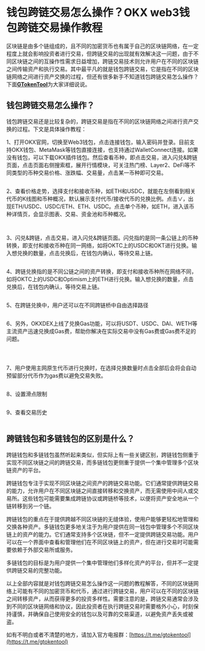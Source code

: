 # 钱包跨链交易怎么操作？OKX web3钱包跨链交易操作教程

区块链是由多个链组成的，且不同的加密货币也有属于自己的区块链网络，在一定程度上就会影响投资者进行交易，但跨链交易的出现就有效解决这一问题，由于不同区块链之间的互操作性需求日益增加，跨链交易技术则允许用户在不同的区块链之间传输资产和执行交易。其中最平凡的就是钱包跨链交易，它是指在不同的区块链网络之间进行资产交换的过程，但还有很多新手不知道钱包跨链交易怎么操作？下面[**GTokenTool**](https://www.gtokentool.com)为大家详细说说。

## 钱包跨链交易怎么操作？

钱包跨链交易还是比较复杂的，跨链交易是指在不同的区块链网络之间进行资产交换的过程。下文是具体操作教程：

1、打开OKX官网，切换至Web3钱包，点击连接钱包，输入密码并登录。目前支持OKX钱包、MetaMask等钱包直接连接，也支持通过WalletConnect连接。如果没有钱包，可以下载OKX插件钱包。然后查看币种，即点击交易，进入闪兑&跨链页面，点击页面右侧搜索框，展开行情模块，可关注热门榜、Layer2、DeFi等不同类型的币种交易价格、涨跌幅、交易量，点击某一币种即可交易。

<figure><img src="../.gitbook/assets/202405300843337.jpg" alt=""><figcaption></figcaption></figure>

2、查看价格走势，选择支付和接收币种，如ETH和USDC，就能在左侧看到相关代币的K线图和币种概况，默认展示支付代币/接收代币的兑换比例。点击∨，出现ETH/USDC、USDC/ETH、ETH、USDC。点击单个币种，如ETH，进入该币种详情页，会显示图表、交易、资金池和币种概况。

<figure><img src="../.gitbook/assets/202405300843337 (1).jpg" alt=""><figcaption></figcaption></figure>

<figure><img src="../.gitbook/assets/202405300843337 (2).jpg" alt=""><figcaption></figcaption></figure>

3、闪兑&跨链，点击交易，进入闪兑&跨链页面。闪兑指的是同一条公链上的币种转换，即支付和接收币种在同一网络，如将OKTC上的USDC和OKT进行兑换。输入想兑换的数量，点击兑换后，在钱包内确认，等待交易上链。

<figure><img src="../.gitbook/assets/202405300843337 (3).jpg" alt=""><figcaption></figcaption></figure>

4、跨链兑换指的是不同公链之间的资产转换，即支付和接收币种所在网络不同，如将OKTC上的USDC和Optimism上的ETH进行兑换。输入想兑换的数量，点击兑换后，在钱包内确认，等待交易上链。

<figure><img src="../.gitbook/assets/202405300843337 (4).jpg" alt=""><figcaption></figcaption></figure>

5、在跨链兑换中，用户还可以在不同跨链桥中自由选择路径

<figure><img src="../.gitbook/assets/202405300843337 (5).jpg" alt=""><figcaption></figcaption></figure>

6、另外，OKXDEX上线了兑换Gas功能，可以将USDT、USDC、DAI、WETH等主流资产迅速兑换成Gas费，帮助你解决在实际交易中没有Gas费或Gas费不足的问题。

<figure><img src="../.gitbook/assets/202405300843337 (6).jpg" alt=""><figcaption></figcaption></figure>

<figure><img src="../.gitbook/assets/202405300843337 (7).jpg" alt=""><figcaption></figcaption></figure>

<figure><img src="../.gitbook/assets/202405300843337 (8).jpg" alt=""><figcaption></figcaption></figure>

7、用户使用主网原生代币进行兑换时，在选择兑换数量时点击全部后会将会自动预留部分代币作为gas费以避免交易失败。

<figure><img src="../.gitbook/assets/202405300843337 (9).jpg" alt=""><figcaption></figcaption></figure>

8、设置滑点限制

<figure><img src="../.gitbook/assets/202405300843337 (10).jpg" alt=""><figcaption></figcaption></figure>

9、查看交易历史

<figure><img src="../.gitbook/assets/202405300843337 (11).jpg" alt=""><figcaption></figcaption></figure>

## 跨链钱包和多链钱包的区别是什么？

跨链钱包和多链钱包虽然听起来类似，但实际上有一些关键区别，跨链钱包侧重于实现不同区块链之间的跨链交易，而多链钱包更侧重于提供一个集中管理多个区块链资产的平台。

跨链钱包专注于实现不同区块链之间资产的跨链交易功能。它们通常提供跨链交易的能力，允许用户在不同区块链之间直接转移和交换资产，而无需使用中间人或交易所。这些钱包可能需要集成跨链协议或跨链桥等技术，以便将资产安全地从一个链转移到另一个链。

跨链钱包的重点在于提供跨越不同区块链的无缝体验，使用户能够更轻松地管理和交换各种资产。多链钱包更多地关注于为用户提供在同一钱包中管理多个不同区块链上的资产的能力。它们通常支持多个区块链，但不一定提供跨链交易功能。用户可以在一个界面中查看和管理他们在不同区块链上的资产，但在进行交易时可能需要依赖于外部交易所或服务。

多链钱包的目标是为用户提供一个集中管理他们多样化资产的平台，但并不一定提供跨链交易的完整功能。

以上全部内容就是对钱包跨链交易怎么操作这一问题的教程解答，不同的区块链网络上可能有不同的加密货币和代币，通过进行跨链交易，用户可以在不同的区块链之间转移资产，从而获得更多的投资多样性。需要注意的是，跨链交易通常会涉及到不同的区块链网络和协议，因此投资者在执行跨链交易时需要格外小心，时刻保持谨慎，并确保自己使用安全的钱包以及可靠的交易渠道，以避免资产丢失或被盗。

如有不明白或者不清楚的地方，请加入官方电报群：[https://t.me/gtokentool](https://t.me/gtokentool)
